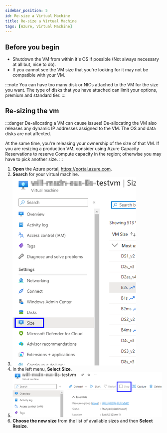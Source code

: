 ```yaml
---
sidebar_position: 5
id: Re-size a Virtual Machine
title: Re-size a Virtual Machine
tags: [Azure, Virtual Machine]
---
```


## Before you begin

- Shutdown the VM from within it's OS if possible (Not always necessary at all but, nice to do).
- If you cannot see the VM size that you're looking for it may not be compatible with your VM.

:::note
You can have too many disk or NICs attached to the VM for the size you want. The type of disks that you have attached can limit your options, premium and standard tier.
:::

## Re-sizing the vm

:::danger  De-allocating a VM can cause issues!
De-allocating the VM also releases any dynamic IP addresses assigned to the VM. The OS and data disks are not affected. 

At the same time, you're releasing your ownership of the size of that VM.  If you are resizing a production VM, consider using Azure Capacity Reservations to reserve Compute capacity in the region; otherwise you may have to pick another size.
:::

1. **Open** the Azure portal, https://portal.azure.com.
2. **Search** for your virtual machine.
3. ![Resizing the VM](../../../static/img/ReSizeVM-01.png)
4. In the left menu, **Select Size**.
5. ![Stopping the VM](../../../static/img/ReSizeVM-02.png)
6. **Choose the new size** from the list of available sizes and then **Select Resize**.
